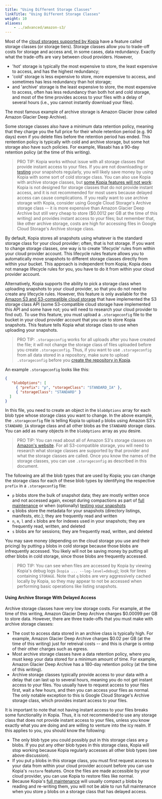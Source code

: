 ```yaml
---
title: "Using Different Storage Classes"
linkTitle: "Using Different Storage Classes"
weight: 10
aliases:
    - ../advanced/amazon-s3/
---
```


Most of the [cloud storages supported by Kopia](../../repositories/) have a feature called storage classes (or storage tiers). Storage classes allow you to trade-off costs for storage and access and, in some cases, data redundancy. Exactly what the trade-offs are vary between cloud providers. However, 

* 'hot' storage is typically the most expensive to store, the least expensive to access, and has the highest redundancy; 
* 'cold' storage is less expensive to store, more expensive to access, and sometimes has less redundancy than hot storage; 
* and 'archive' storage is the least expensive to store, the most expensive to access, often has less redundancy than both hot and cold storage, and most of the time provides access to your files with a delay of several hours (i.e., you cannot instantly download your files). 

The most famous example of archive storage is Amazon Glacier (now called Amazon Glacier Deep Archive).

Some storage classes also have a minimum data retention policy, meaning that they charge you the full price for their whole retention period (e.g. 90 days) even if you delete files before the retention period has ended. This rentention policy is typically with cold and archive storage, but some hot storage also have such policies. For example, Wasabi has a 90-day retention policy (at the time of this writing).

> PRO TIP: Kopia works without issue with all storage classes that provide instant access to your files. If you are not downloading or [testing](../advanced/consistency/) your snapshots regularly, you will likely save money by using Kopia with some sort of cold storage class. You can also use Kopia with archive storage classes, but [some Kopia features will not work](#using-archive-storage-with-delayed-access): Kopia is not designed for storage classes that do not provide instant access, and it is not recommended for most users because delayed access can cause complications. If you really want to use archive storage with Kopia, consider using Google Cloud Storage's Archive storage class -- it is more expensive than Amazon Glacier Deep Archive but still very cheap to store ($0.0012 per GB at the time of this writing) and provides instant access to your files; but remember that, like other archive storage, costs are high for accessing files in Google Cloud Storage's Archive storage class.

By default, Kopia stores all snapshots using whatever is the standard storage class for your cloud provider; often, that is hot storage. If you want to change storage classes, one way is to create 'lifecycle' rules from within your cloud provider account. This lifecycle rules feature allows you to automatically move snapshots to different storage classes directly from within your bucket. This approach is independent from Kopia; Kopia does not manage lifecycle rules for you, you have to do it from within your cloud provider account.

Alternatively, Kopia supports the ability to pick a storage class when uploading snapshots to your cloud provider, so that you do not need to create any lifecycle rules. However, this feature is only available for the [Amazon S3 and S3-compatible cloud storage](../../repositories/#amazon-s3-and-s3-compatible-cloud-storage) that have implemented the S3 storage class API (some S3-compatible cloud storage have implemented this API and some have not; you will need to research your cloud provider to find out). To use this feature, you must upload a `.storageconfig` file to the bucket in your cloud provider account that you use to store Kopia snapshots. This feature tells Kopia what storage class to use when uploading your snapshots.

> PRO TIP: `.storageconfig` works for all uploads after you have created the file; it will not change the storage class of files uploaded before you create `.storageconfig`. Thus, if you want to use `.storageconfig` from all data stored in a repository, make sure to upload `.storageconfig` before you [create the repository in Kopia](../../getting-started/).

An example `.storageconfig` looks like this:

```json
{
   "blobOptions": [
     { "prefix": "p", "storageClass": "STANDARD_IA" },
     { "storageClass": "STANDARD" }
  ]
}
```

In this file, you need to create an object in the `blobOptions` array for each blob type whose storage class you want to change. In the above example, the `.storageconfig` file is telling Kopia to upload `p` blobs using Amazon S3's `STANDARD_IA` storage class and all other blobs as the `STANDARD` storage class. You can add as many objects in the `blobOptions` array as you desire.

> PRO TIP: You can read about all of Amazon S3's storage classes on [Amazon's website](https://docs.aws.amazon.com/AmazonS3/latest/API/API_PutObject.html#AmazonS3-PutObject-request-header-StorageClass). For all S3-compatible storage, you will need to research what storage classes are supported by that provider and what the storage classes are called. Once you know the names of the storage classes, you can use `.storageconfig` as described in this document.

The following are all the blob types that are used by Kopia; you can change the storage class for each of these blob types by identifying the respective `prefix` in a `.storageconfig` file:

* `p` blobs store the bulk of snapshot data; they are mostly written once and not accessed again, except during compactions as part of [full maintenance](../advanced/maintenance/) or  when (optionally) [testing your snapshots](../advanced/consistency/)
* `q` blobs store the metadata for your snapshots (directory listings, manifests, etc.); they are frequently read and written
* `n`, `m`, `l` and `x` blobs are for indexes used in your snapshots; they are frequently read, written, and deleted
* `s` blobs are for sessions; they are frequently read, written, and deleted

You may save money (depending on the cloud storage you use and their pricing) by putting `p` blobs in cold storage because those blobs are infrequently accessed. You likely will not be saving money by putting all other blobs in cold storage, since those blobs are frequently accessed. 

> PRO TIP: You can see when files are accessed by Kopia by viewing Kopia's debug logs (`kopia ... --log-level=debug`); look for lines containing `STORAGE`. Note that `q` blobs are very aggressively cached locally by Kopia, so they may appear to not be accessed when performing basic operations like listing snapshots.

#### Using Archive Storage With Delayed Access

Archive storage classes have very low storage costs. For example, at the time of this writing, Amazon Glacier Deep Archive charges $0.00099 per GB to store data. However, there are three trade-offs that you must make with archive storage classes:

* The cost to access data stored in an archive class is typically high. For example, Amazon Glacier Deep Archive charges $0.02 per GB (at the time of this writing) just for retreival costs -- and this is charge is ontop of their other charges such as egress.
* Most archive storage classes have a data retention policy, where you must keep your data stored for a minimum amount of time. For example, Amazon Glacier Deep Archive has a 180-day retention policy (at the time of this writing).
*  Archive storage classes typically provide access to your data with a delay that can last up to several hours, meaning you do not get instant access to your files. You usually have to request access to your files first, wait a few hours, and then you can access your files as normal. The only notable exception to this is Google Cloud Storage's Archive storage class, which provides instant access to your files.

It is important to note that not having instant access to your files breaks some functionality in Kopia. Thus, it is not recommended to use any storage class that does not provide instant access to your files, unless you know exactly what you are doing and are willing to venture into the icy realm. If this applies to you, you should know the following:

* The only blob type you could possibly put in this storage class are `p` blobs. If you put any other blob types in this storage class, Kopia will stop working because Kopia regularly accesses all other blob types (see above discussion). 
* If you put `p` blobs in this storage class, you must first request access to your data from within your cloud provider account before you can use Kopia's `restore` features. Once the files are made accessible by your cloud provider, you can use Kopia to restore files like normal.
* Because Kopia's [full maintenance](../advanced/maintenance/) will usually compact `p` blobs by reading and re-writing them, you will not be able to run full maintenance when you store `p` blobs on a storage class that has delayed access.
